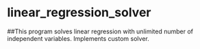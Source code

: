 # linear_regression_solver

##This program solves linear regression with unlimited number of independent variables. Implements custom solver.

